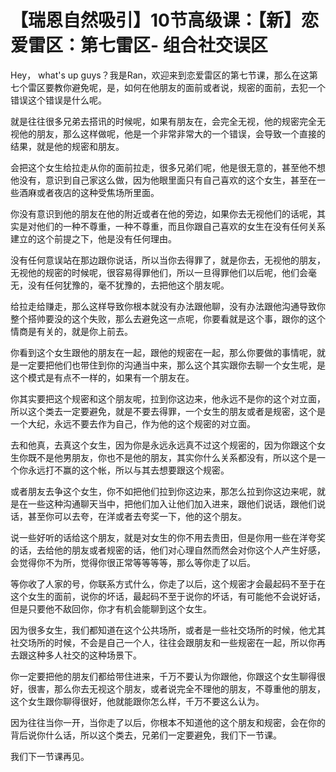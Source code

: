 # 【瑞恩自然吸引】10节高级课：【新】恋爱雷区：第七雷区- 组合社交误区

Hey， what's up guys？我是Ran，欢迎来到恋爱雷区的第七节课，那么在这第七个雷区要教你避免呢，是，如何在他朋友的面前或者说，规密的面前，去犯一个错误这个错误是什么呢。

就是往往很多兄弟去搭讯的时候呢，如果有朋友在，会完全无视，他的规密完全无视他的朋友，那么这样做呢，他是一个非常非常大的一个错误，会导致一个直接的结果，就是他的规密和朋友。

会把这个女生给拉走从你的面前拉走，很多兄弟们呢，他是很无意的，甚至他不想他没有，意识到自己家这么做，因为他眼里面只有自己喜欢的这个女生，甚至在一些酒麻或者夜店的这种受焦场所里面。

你没有意识到他的朋友在他的附近或者在他的旁边，如果你去无视他们的话呢，其实是对他们的一种不尊重，一种不尊重，而且你跟自己喜欢的女生在没有任何关系建立的这个前提之下，他是没有任何理由。

没有任何意误站在那边跟你说话，所以当你去得罪了，就是你去，无视他的朋友，无视他的规密的时候呢，很容易得罪他们，所以一旦得罪他们以后呢，他们会毫无，没有任何犹豫的，毫不犹豫的，去把他这个朋友呢。

给拉走给赚走，那么这样导致你根本就没有办法跟他聊，没有办法跟他沟通导致你整个搭帅要没的这个失败，那么去避免这一点呢，你要看就是这个事，跟你的这个情商是有关的，就是你上前去。

你看到这个女生跟他的朋友在一起，跟他的规密在一起，那么你要做的事情呢，就是一定要把他们也带住到你的沟通当中来，那么这个其实跟你去聊一个女生呢，是这个模式是有点不一样的，如果有一个朋友在。

你其实要把这个规密和这个朋友呢，拉到你这边来，他永远不是你的这个对立面，所以这个类去一定要避免，就是不要去得罪，一个女生的朋友或者是规密，这个是一个大纪，永远不要去作为自己，作为他的这个规密的对立面。

去和他真，去真这个女生，因为你是永远永远真不过这个规密的，因为你跟这个女生你既不是他男朋友，你也不是他的朋友，其实你什么关系都没有，所以这个是一个你永远打不赢的这个帐，所以与其去想要跟这个规密。

或者朋友去争这个女生，你不如把他们拉到你这边来，那怎么拉到你这边来呢，就是在一些这种沟通聊天当中，把他们加入让他们加入进来，跟他们说话，跟他们说话，甚至你可以去夸，在洋或者去夸奖一下，他的这个朋友。

说一些好听的话给这个朋友，就是对女生的你不用去贵田，但是你用一些在洋夸奖的话，去给他的朋友或者规密的话，他们对心理自然而然会对你这个人产生好感，会觉得你不为所，觉得你很正常等等等等，那么等你走了以后。

等你收了人家的号，你联系方式什么，你走了以后，这个规密才会最起码不至于在这个女生的面前，说你的坏话，最起码不至于说你的坏话，有可能他不会说好话，但是只要他不敌回你，你才有机会能聊到这个女生。

因为很多女生，我们都知道在这个公共场所，或者是一些社交场所的时候，他尤其社交场所的时候，不会是自己一个人，往往会跟朋友和一些规密在一起，所以你再去跟这种多人社交的这种场景下。

你一定要把他的朋友们都给带住进来，千万不要认为你跟他，你跟这个女生聊得很好，很害，那么你去无视这个朋友，或者说完全不理他的朋友，不尊重他的朋友，这个女生跟你聊得很好，他就能跟你怎么样，千万不要这么认为。

因为往往当你一开，当你走了以后，你根本不知道他的这个朋友和规密，会在你的背后说你什么话，所以这个类去，兄弟们一定要避免，我们下一节课。

我们下一节课再见。